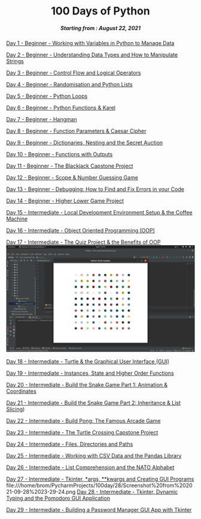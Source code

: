<h1 align="center"> 
100 Days of Python
</h1>
<h5 align="center">
Starting from : August 22, 2021
</h5>

[Day 1 - Beginner - Working with Variables in Python to Manage Data](https://github.com/neubrom/100day/tree/master/01)

[Day 2 - Beginner - Understanding Data Types and How to Manipulate Strings](https://github.com/neubrom/100day/tree/master/02)

[Day 3 - Beginner - Control Flow and Logical Operators](https://github.com/neubrom/100day/tree/master/03)

[Day 4 - Beginner - Randomisation and Python Lists](https://github.com/neubrom/100day/tree/master/04)

[Day 5 - Beginner - Python Loops](https://github.com/neubrom/100day/tree/master/05)

[Day 6 - Beginner - Python Functions & Karel](https://github.com/neubrom/100day/tree/master/06)

[Day 7 - Beginner - Hangman](https://github.com/neubrom/100day/tree/master/07)

[Day 8 - Beginner - Function Parameters & Caesar Cipher](https://github.com/neubrom/100day/tree/master/08)

[Day 9 - Beginner - Dictionaries, Nesting and the Secret Auction](https://github.com/neubrom/100day/tree/master/09)

[Day 10 - Beginner - Functions with Outputs](https://github.com/neubrom/100day/tree/master/10)

[Day 11 - Beginner - The Blackjack Capstone Project](https://github.com/neubrom/100day/tree/master/11)

[Day 12 - Beginner - Scope & Number Guessing Game](https://github.com/neubrom/100day/tree/master/12)

[Day 13 - Beginner - Debugging: How to Find and Fix Errors in your Code](https://github.com/neubrom/100day/tree/master/13)

[Day 14 - Beginner - Higher Lower Game Project](https://github.com/neubrom/100day/tree/master/14)

[Day 15 - Intermediate - Local Development Environment Setup & the Coffee Machine](https://github.com/neubrom/100day/tree/master/15)

[Day 16 - Intermediate - Object Oriented Programming (OOP)](https://github.com/neubrom/100day/tree/master/16)

[Day 17 - Intermediate - The Quiz Project & the Benefits of OOP](https://github.com/neubrom/100day/tree/master/17)
![img.png](img.png)

[Day 18 - Intermediate - Turtle & the Graphical User Interface (GUI)](https://github.com/neubrom/100day/tree/master/18)

[Day 19 - Intermediate - Instances, State and Higher Order Functions](https://github.com/neubrom/100day/tree/master/19)

[Day 20 - Intermediate - Build the Snake Game Part 1: Animation & Coordinates](https://github.com/neubrom/100day/tree/master/20)

[Day 21 - Intermediate - Build the Snake Game Part 2: Inheritance & List Slicing](https://github.com/neubrom/100day/tree/master/21))

[Day 22 - Intermediate - Build Pong: The Famous Arcade Game](https://github.com/neubrom/100day/tree/master/22)

[Day 23 - Intermediate - The Turtle Crossing Capstone Project](https://github.com/neubrom/100day/tree/master/23)

[Day 24 - Intermediate - Files, Directories and Paths](https://github.com/neubrom/100day/tree/master/24)

[Day 25 - Intermediate - Working with CSV Data and the Pandas Library](https://github.com/neubrom/100day/tree/master/25)

[Day 26 - Intermediate - List Comprehension and the NATO Alphabet](https://github.com/neubrom/100day/tree/master/26)

[Day 27 - Intermediate - Tkinter, *args, **kwargs and Creating GUI Programs](https://github.com/neubrom/100day/tree/master/27)
file:///home/brom/PycharmProjects/100day/28/Screenshot%20from%202021-09-28%2023-29-24.png
[Day 28 - Intermediate - Tkinter, Dynamic Typing and the Pomodoro GUI Application](https://github.com/neubrom/100day/tree/master/28)

[Day 29 - Intermediate - Building a Password Manager GUI App with Tkinter](https://github.com/neubrom/100day/tree/master/29)




